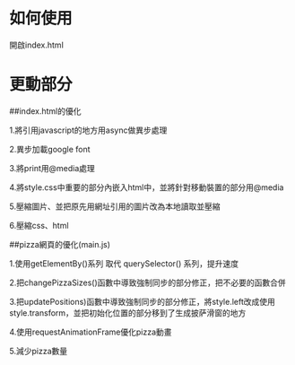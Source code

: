 如何使用
=====================================
開啟index.html


更動部分
=====================================

##index.html的優化

1.將引用javascript的地方用async做異步處理

2.異步加載google font

3.將print用@media處理

4.將style.css中重要的部分內嵌入html中，並將針對移動裝置的部分用@media

5.壓縮圖片、並把原先用網址引用的圖片改為本地讀取並壓縮

6.壓縮css、html


##pizza網頁的優化(main.js)

1.使用getElementBy()系列 取代 querySelector() 系列，提升速度

2.把changePizzaSizes()函數中導致強制同步的部分修正，把不必要的函數合併

3.把updatePositions)函數中導致強制同步的部分修正，將style.left改成使用style.transform，並把初始化位置的部分移到了生成披萨滑窗的地方

4.使用requestAnimationFrame優化pizza動畫

5.減少pizza數量


